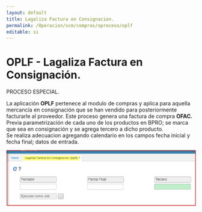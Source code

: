 ```yaml
---
layout: default  
title: Lagaliza Factura en Consignacion.  
permalink: /Operacion/scm/compras/oproceso/oplf  
editable: si  
---
```


# OPLF - Lagaliza Factura en Consignación.  
PROCESO ESPECIAL.

La aplicación **OPLF** pertenece al modulo de compras y aplica para aquella mercancía en consignación que se han vendido para posteriormente facturarle al proveedor. Este proceso genera una factura de compra **OFAC.**  
Previa parametrización de cada uno de los productos en BPRO; se marca que sea en consignación y se agrega tercero a dicho producto.  
Se realiza adecuacion agregando calendario en los campos fecha inicial y fecha final; datos de entrada.  

![](OPLF1.png)  


